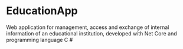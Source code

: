 # EducationApp
Web application for management, access and exchange of internal information of an educational institution, developed with Net Core and programming language C #
